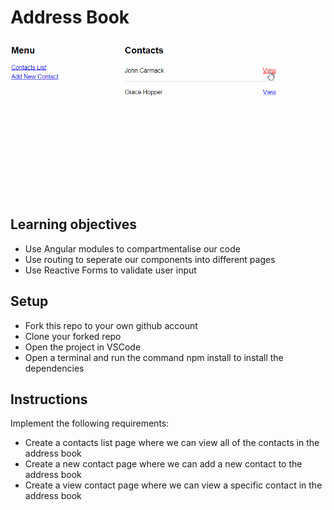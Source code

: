 # Address Book

![Angular Address Book](./images/address-book.gif)

## Learning objectives

- Use Angular modules to compartmentalise our code
- Use routing to seperate our components into different pages
- Use Reactive Forms to validate user input

## Setup

- Fork this repo to your own github account
- Clone your forked repo
- Open the project in VSCode
- Open a terminal and run the command npm install to install the dependencies

## Instructions

Implement the following requirements:

- Create a contacts list page where we can view all of the contacts in the address book
- Create a new contact page where we can add a new contact to the address book
- Create a view contact page where we can view a specific contact in the address book
